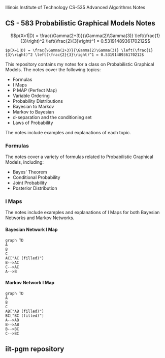 Illinois Institute of Technology CS-535 Advanced Algorithms Notes

## CS - 583 Probabilistic Graphical Models Notes
```math
p(X=1|D) = \frac{\Gamma(2+3)}{\Gamma(2)\Gamma(3)} \left(\frac{1}{3}\right)^2 \left(\frac{2}{3}\right)^1 = 0.5319148936170212
```

`$p(X=1|D) = \frac{\Gamma(2+3)}{\Gamma(2)\Gamma(3)} \left(\frac{1}{3}\right)^2 \left(\frac{2}{3}\right)^1 = 0.5319148936170212$`

This repository contains my notes for a class on Probabilistic Graphical Models. The notes cover the following topics:

- Formulas
- I Maps
- P MAP (Perfect Map)
- Variable Ordering
- Probability Distributions
- Bayesian to Markov
- Markov to Bayesian
- d-separation and the conditioning set
- Laws of Probability

The notes include examples and explanations of each topic. 

### Formulas

The notes cover a variety of formulas related to Probabilistic Graphical Models, including:

- Bayes' Theorem
- Conditional Probability
- Joint Probability
- Posterior Distribution

### I Maps

The notes include examples and explanations of I Maps for both Bayesian Networks and Markov Networks. 

#### Bayesian Network I Map

```mermaid
graph TD
A
B
C
AC["AC (filled)"]
B-->AC
C-->AC
A-->B
```
#### Markov Network I Map
```mermaid
graph TD
A
B
C
AB["AB (filled)"]
BC["BC (filled)"]
A-->AB
B-->AB
B-->BC
C-->BC
```
## iit-pgm repository

